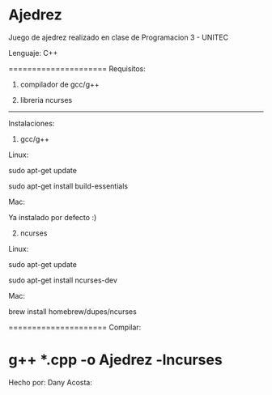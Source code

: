 Ajedrez
=======

Juego de ajedrez realizado en clase de Programacion 3 - UNITEC

Lenguaje: C++

=====================
Requisitos:

1) compilador de gcc/g++

2) libreria ncurses

--------------------
Instalaciones:

1) gcc/g++

Linux:

sudo apt-get update

sudo apt-get install build-essentials

Mac:

Ya instalado por defecto :)

2) ncurses

Linux:

sudo apt-get update

sudo apt-get install ncurses-dev

Mac:

brew install homebrew/dupes/ncurses

=====================
Compilar:

g++ *.cpp -o Ajedrez -lncurses
=====================

Hecho por: Dany Acosta:
